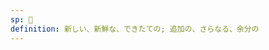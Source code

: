 ```yaml
---
sp: 󱥝
definition: 新しい、新鮮な、できたての; 追加の、さらなる、余分の
---
```

<!-- sin is about things that are new in some way. when you see something for the first time, it's sin. when you create something, it's sin. when you repeat an action, you're renewing your action, "mi moku sin" - "i eat again".

things that are additional in some way are also sin. they are new to something. an old word you're unfamiliar with or that is non-standard could be described as *sin*, because it is new to you, or to what is considered standard.

if i am making food and i add something that i wouldn't normally, that's sin. a fancy restaurant chef probably doesn't feel that any of the fancy garnish he adds is sin, but to me it's still sin because it's not how i might normally eat that food. -->